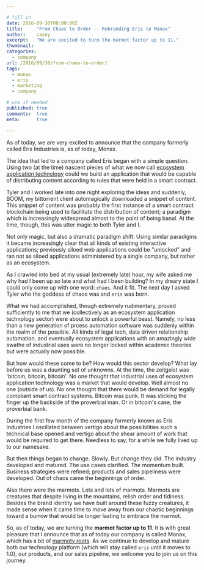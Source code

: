 ```yaml
---

# fill in
date: 2016-09-30T00:00:00Z
title:     "From Chaos to Order -- Rebranding Eris to Monax"
author:    casey
excerpt:   "We are excited to turn the marmot factor up to 11."
thumbnail:
categories:
  - company
url: /2016/09/30/from-chaos-to-order/
tags:
  - monax
  - eris
  - marketing
  - company

# use if needed
published: true
comments:  true
meta:      true

---
```


As of today, we are very excited to announce that the company formerly called Eris Industries is, as of today, Monax.

The idea that led to a company called Eris began with a simple question. Using two (at the time) nascent pieces of what we now call [ecosystem application technology](/explainers/ecosystem_applications) could we build an application that would be capable of distributing content according to rules that were held in a smart contract.

Tyler and I worked late into one night exploring the ideas and suddenly, BOOM, my bittorrent client automagically downloaded a snippet of content. This snippet of content was probably the first instance of a smart contract blockchain being used to facilitate the distribution of content; a paradigm which is increasingly widespread almost to the point of being banal. At the time, though, this was utter magic to both Tyler and I.

Not only magic, but also a dramatic paradigm shift. Using similar paradigms it became increasingly clear that all kinds of existing interactive applications; previously siloed web applications could be "unlocked" and ran not as siloed applications administered by a single company, but rather as an ecosystem.

As I crawled into bed at my usual (extremely late) hour, my wife asked me why had I been up so late and what had I been building? In my dreary state I could only come up with one word: `chaos`. And it fit. The next day I asked Tyler who the goddess of chaos was and `eris` was born.

What we had accomplished, though extremely rudimentary, proved sufficiently to me that we (collectively as an ecosystem application technology sector) were about to unlock a powerful beast. Namely, no less than a new generation of prcess automation software was suddenly within the realm of the possible. All kinds of legal tech, data driven relationship automation, and eventually ecosystem applications with an amazingly wide swathe of industrial uses were no longer locked within academic theories but were actually now possible.

But how would these come to be? How would this sector develop? What lay before us was a daunting set of unknowns. At the time, the zeitgeist was 'bitcoin, bitcoin, bitcoin'. No one thought that industrial uses of ecosystem application technology was a market that would develop. Well almost no one (outside of us). No one thought that there would be demand for legally compliant smart contract systems. Bitcoin was punk. It was sticking the finger up the backside of the proverbial man. Or in bitcoin's case, the proverbial bank.

During the first few month of the company formerly known as Eris Industries I oscillated between vertigo about the possibilities such a technical base opened and vertigo about the shear amount of work that would be required to get there. Needless to say, for a while we fully lived up to our namesake.

But then things began to change. Slowly. But change they did. The industry developed and matured. The use cases clarified. The momentum built. Business strategies were refined; products and sales pipeliness were developed. Out of chaos came the beginnings of order.

Also there were the marmots. Lots and lots of marmots. Marmots are creatures that despite living in the mountains, relish order and tidiness. Besides the brand identity we have built around these fuzzy creatures, it made sense when it came time to move away from our chaotic beginnings toward a burrow that would be longer lasting to embrace the marmot.

So, as of today, we are turning the **marmot factor up to 11**. It is with great pleasure that I announce that as of today our company is called Monax, which has a bit of [marmoty roots](https://en.wikipedia.org/wiki/Groundhog). As we continue to develop and mature both our technology platform (which will stay called `eris` until it moves to 1.0), our products, and our sales pipeline, we welcome you to join us on this journey.

